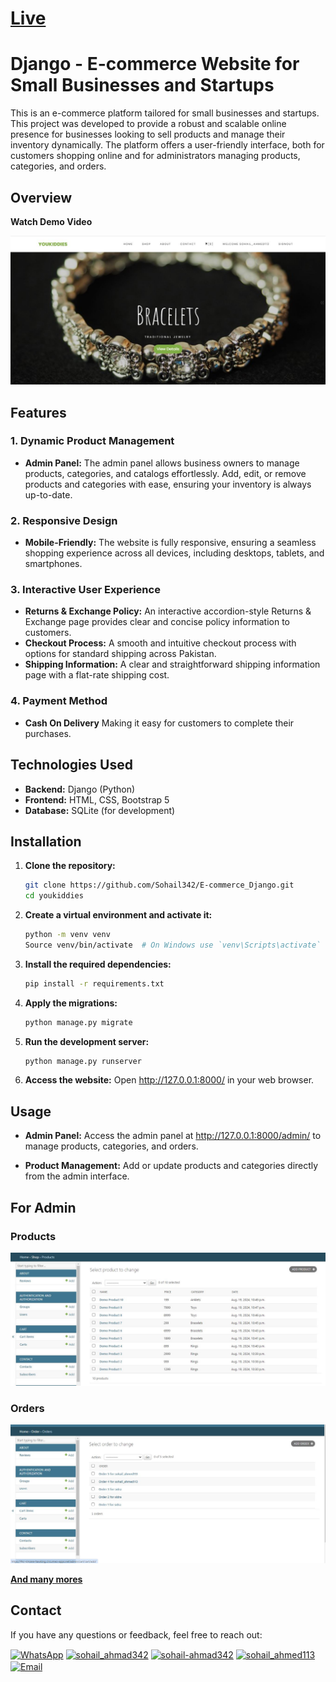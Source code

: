 # [Live](https://qe4-discerning-poisson.circumeo-apps.net/)

# Django - E-commerce Website for Small Businesses and Startups

This is an e-commerce platform tailored for small businesses and startups. This project was developed to provide a robust and scalable online presence for businesses looking to sell products and manage their inventory dynamically. The platform offers a user-friendly interface, both for customers shopping online and for administrators managing products, categories, and orders.

## Overview

**Watch Demo Video**

[![Watch the video](static/images/Home.JPG)](https://youtu.be/fVSG3OBr9Og)

## Features

### 1. Dynamic Product Management
- **Admin Panel:** The admin panel allows business owners to manage products, categories, and catalogs effortlessly. Add, edit, or remove products and categories with ease, ensuring your inventory is always up-to-date.

### 2. Responsive Design
- **Mobile-Friendly:** The website is fully responsive, ensuring a seamless shopping experience across all devices, including desktops, tablets, and smartphones.

### 3. Interactive User Experience
- **Returns & Exchange Policy:** An interactive accordion-style Returns & Exchange page provides clear and concise policy information to customers.
- **Checkout Process:** A smooth and intuitive checkout process with options for standard shipping across Pakistan.
- **Shipping Information:** A clear and straightforward shipping information page with a flat-rate shipping cost.

### 4. Payment Method

- **Cash On Delivery** Making it easy for customers to complete their purchases.

## Technologies Used

- **Backend:** Django (Python)
- **Frontend:** HTML, CSS, Bootstrap 5
- **Database:** SQLite (for development)

## Installation

1. **Clone the repository:**
   ```bash
   git clone https://github.com/Sohail342/E-commerce_Django.git
   cd youkiddies
   ```

2. **Create a virtual environment and activate it:**
    ```bash
    python -m venv venv
    Source venv/bin/activate  # On Windows use `venv\Scripts\activate`
    ```

3. **Install the required dependencies:**
    ```bash
    pip install -r requirements.txt
    ```

4. **Apply the migrations:**
    ```bash
    python manage.py migrate
    ```
5. **Run the development server:**
    ```bash
    python manage.py runserver

    ```
6. **Access the website:**
    Open http://127.0.0.1:8000/ in your web browser.

## Usage

- **Admin Panel:** Access the admin panel at http://127.0.0.1:8000/admin/ to manage products, categories, and orders.

- **Product Management:** Add or update products and categories directly from the admin interface.

## For Admin
### Products

![Products](static/images/products.JPG)

### Orders

![Orders](static/images/order.JPG)

[**And many mores**](https://qe4-discerning-poisson.circumeo-apps.net/)

## Contact

If you have any questions or feedback, feel free to reach out:

<p align="left">
<a href="https://wa.me/+923428041928" target="blank"><img align="center" src="https://img.icons8.com/color/48/000000/whatsapp.png" alt="WhatsApp" height="30" width="40" /></a>
<a href="https://www.hackerrank.com/sohail_ahmad342" target="blank"><img align="center" src="https://raw.githubusercontent.com/rahuldkjain/github-profile-readme-generator/master/src/images/icons/Social/hackerrank.svg" alt="sohail_ahmad342" height="30" width="40" /></a>
<a href="https://www.linkedin.com/in/sohailahmad3428041928/" target="blank"><img align="center" src="https://raw.githubusercontent.com/rahuldkjain/github-profile-readme-generator/master/src/images/icons/Social/linked-in-alt.svg" alt="sohail-ahmad342" height="30" width="40" /></a>
<a href="https://instagram.com/sohail_ahmed113" target="blank"><img align="center" src="https://raw.githubusercontent.com/rahuldkjain/github-profile-readme-generator/master/src/images/icons/Social/instagram.svg" alt="sohail_ahmed113" height="30" width="40" /></a>
<a href="mailto:sohailahmed34280@gmail.com" target="blank"><img align="center" src="https://img.icons8.com/ios-filled/50/000000/email-open.png" alt="Email" height="30" width="40" /></a>
</p>
